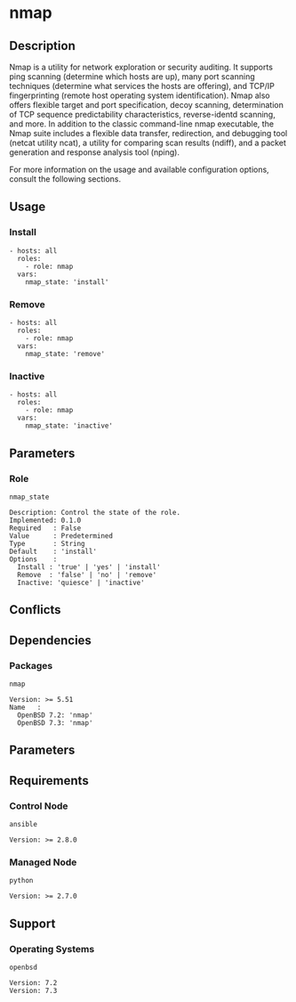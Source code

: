 # nmap

## Description

Nmap is a utility for network exploration or security auditing. It supports ping
scanning (determine which hosts are up), many port scanning techniques
(determine what services the hosts are offering), and TCP/IP fingerprinting
(remote host operating system identification). Nmap also offers flexible target
and port specification, decoy scanning, determination of TCP sequence
predictability characteristics, reverse-identd scanning, and more. In addition
to the classic command-line nmap executable, the Nmap suite includes a flexible
data transfer, redirection, and debugging tool (netcat utility ncat), a utility
for comparing scan results (ndiff), and a packet generation and response
analysis tool (nping).

For more information on the usage and available configuration options,
consult the following sections.

## Usage

### Install

```
- hosts: all
  roles:
    - role: nmap
  vars:
    nmap_state: 'install'
```

### Remove

```
- hosts: all
  roles:
    - role: nmap
  vars:
    nmap_state: 'remove'
```

### Inactive

```
- hosts: all
  roles:
    - role: nmap
  vars:
    nmap_state: 'inactive'
```

## Parameters

### Role

`nmap_state`

    Description: Control the state of the role.
    Implemented: 0.1.0
    Required   : False
    Value      : Predetermined
    Type       : String
    Default    : 'install'
    Options    :
      Install : 'true' | 'yes' | 'install'
      Remove  : 'false' | 'no' | 'remove'
      Inactive: 'quiesce' | 'inactive'

## Conflicts

## Dependencies

### Packages

`nmap`

    Version: >= 5.51
    Name   :
      OpenBSD 7.2: 'nmap'
      OpenBSD 7.3: 'nmap'

## Parameters

## Requirements

### Control Node

`ansible`

    Version: >= 2.8.0

### Managed Node

`python`

    Version: >= 2.7.0

## Support

### Operating Systems

`openbsd`

    Version: 7.2
    Version: 7.3

